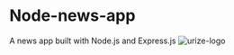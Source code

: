 # Node-news-app
A news app built with Node.js and Express.js
![urize-logo](https://github.com/Codestronomer/Node-news-app/assets/56360107/fb7e7f5d-b7fe-41a5-8458-0d20259cff9b)
